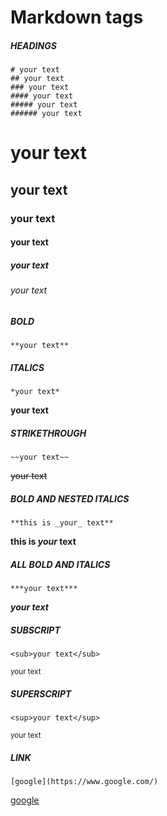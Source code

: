 # **Markdown tags**

##### **HEADINGS**
```
# your text
## your text
### your text
#### your text
##### your text
###### your text
```
# your text
## your text
### your text
#### your text
##### your text
###### your text

##### **BOLD** 
```
**your text**
```

##### **ITALICS** 
```
*your text*
```
**your text**

##### **STRIKETHROUGH** 
```
~~your text~~
```
~~your text~~

##### **BOLD AND NESTED ITALICS** 

```
**this is _your_ text**
```
**this is _your_ text**

##### **ALL BOLD AND ITALICS**
```
***your text***
```
***your text***
##### **SUBSCRIPT** 
```
<sub>your text</sub>
```
<sub>your text</sub>
##### **SUPERSCRIPT** 
```
<sup>your text</sup>
```
<sup>your text</sup>
##### **LINK** 
```
[google](https://www.google.com/)
```
[google](https://www.google.com/)
